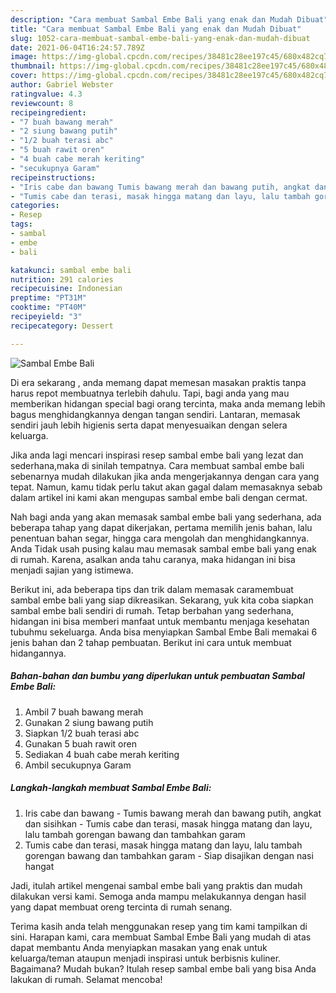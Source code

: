 ```yaml
---
description: "Cara membuat Sambal Embe Bali yang enak dan Mudah Dibuat"
title: "Cara membuat Sambal Embe Bali yang enak dan Mudah Dibuat"
slug: 1052-cara-membuat-sambal-embe-bali-yang-enak-dan-mudah-dibuat
date: 2021-06-04T16:24:57.789Z
image: https://img-global.cpcdn.com/recipes/38481c28ee197c45/680x482cq70/sambal-embe-bali-foto-resep-utama.jpg
thumbnail: https://img-global.cpcdn.com/recipes/38481c28ee197c45/680x482cq70/sambal-embe-bali-foto-resep-utama.jpg
cover: https://img-global.cpcdn.com/recipes/38481c28ee197c45/680x482cq70/sambal-embe-bali-foto-resep-utama.jpg
author: Gabriel Webster
ratingvalue: 4.3
reviewcount: 8
recipeingredient:
- "7 buah bawang merah"
- "2 siung bawang putih"
- "1/2 buah terasi abc"
- "5 buah rawit oren"
- "4 buah cabe merah keriting"
- "secukupnya Garam"
recipeinstructions:
- "Iris cabe dan bawang Tumis bawang merah dan bawang putih, angkat dan sisihkan Tumis cabe dan terasi, masak hingga matang dan layu, lalu tambah gorengan bawang dan tambahkan garam"
- "Tumis cabe dan terasi, masak hingga matang dan layu, lalu tambah gorengan bawang dan tambahkan garam Siap disajikan dengan nasi hangat"
categories:
- Resep
tags:
- sambal
- embe
- bali

katakunci: sambal embe bali 
nutrition: 291 calories
recipecuisine: Indonesian
preptime: "PT31M"
cooktime: "PT40M"
recipeyield: "3"
recipecategory: Dessert

---
```



![Sambal Embe Bali](https://img-global.cpcdn.com/recipes/38481c28ee197c45/680x482cq70/sambal-embe-bali-foto-resep-utama.jpg)

Di era  sekarang , anda memang dapat memesan masakan praktis tanpa harus repot membuatnya terlebih dahulu. Tapi, bagi anda yang mau memberikan hidangan special bagi orang tercinta, maka anda memang lebih bagus menghidangkannya dengan tangan sendiri. Lantaran, memasak sendiri jauh lebih higienis serta dapat menyesuaikan dengan selera keluarga.

Jika anda lagi mencari inspirasi resep sambal embe bali yang lezat dan sederhana,maka di sinilah tempatnya. Cara membuat sambal embe bali  sebenarnya mudah dilakukan jika anda mengerjakannya dengan cara yang tepat. Namun, kamu tidak perlu takut akan gagal dalam memasaknya 
sebab dalam artikel ini kami akan mengupas sambal embe bali dengan cermat.  



Nah bagi anda yang akan memasak sambal embe bali yang sederhana, ada beberapa tahap yang dapat dikerjakan, pertama memilih jenis bahan, lalu penentuan bahan segar, hingga cara mengolah dan menghidangkannya. Anda Tidak usah pusing kalau mau memasak sambal embe bali yang enak di rumah. Karena, asalkan anda  tahu caranya, maka hidangan ini bisa menjadi sajian yang istimewa.

Berikut ini, ada beberapa tips dan trik dalam memasak caramembuat sambal embe bali yang siap dikreasikan. Sekarang, yuk kita coba siapkan sambal embe bali sendiri di rumah. Tetap berbahan yang sederhana, hidangan ini bisa memberi manfaat untuk membantu menjaga kesehatan tubuhmu sekeluarga. Anda bisa menyiapkan Sambal Embe Bali memakai 6 jenis bahan dan 2 tahap pembuatan. Berikut ini cara untuk membuat hidangannya.

<!--inarticleads1-->

##### Bahan-bahan dan bumbu yang diperlukan untuk pembuatan Sambal Embe Bali:

1. Ambil 7 buah bawang merah
1. Gunakan 2 siung bawang putih
1. Siapkan 1/2 buah terasi abc
1. Gunakan 5 buah rawit oren
1. Sediakan 4 buah cabe merah keriting
1. Ambil secukupnya Garam




<!--inarticleads2-->

##### Langkah-langkah membuat Sambal Embe Bali:

1. Iris cabe dan bawang - Tumis bawang merah dan bawang putih, angkat dan sisihkan - Tumis cabe dan terasi, masak hingga matang dan layu, lalu tambah gorengan bawang dan tambahkan garam
1. Tumis cabe dan terasi, masak hingga matang dan layu, lalu tambah gorengan bawang dan tambahkan garam - Siap disajikan dengan nasi hangat




Jadi, itulah artikel mengenai  sambal embe bali  yang praktis dan mudah dilakukan versi kami. Semoga anda mampu melakukannya dengan hasil yang dapat membuat oreng tercinta di rumah senang. 

Terima kasih anda telah menggunakan resep yang tim kami tampilkan di sini. Harapan kami, cara membuat  Sambal Embe Bali yang mudah di atas dapat membantu Anda menyiapkan masakan yang enak untuk keluarga/teman ataupun menjadi inspirasi untuk berbisnis kuliner. Bagaimana? Mudah bukan? Itulah resep sambal embe bali yang bisa Anda lakukan di rumah. Selamat mencoba!

